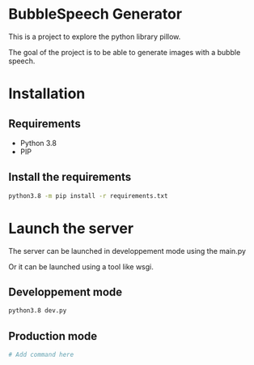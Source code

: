 # BubbleSpeech Generator

This is a project to explore the python library pillow.

The goal of the project is to be able to generate images with a bubble speech.


# Installation

## Requirements

- Python 3.8
- PIP

## Install the requirements

```bash
python3.8 -m pip install -r requirements.txt
```

# Launch the server

The server can be launched in developpement mode using the main.py

Or it can be launched using a tool like wsgi.

## Developpement mode

```bash
python3.8 dev.py
```

## Production mode

```bash
# Add command here
```
